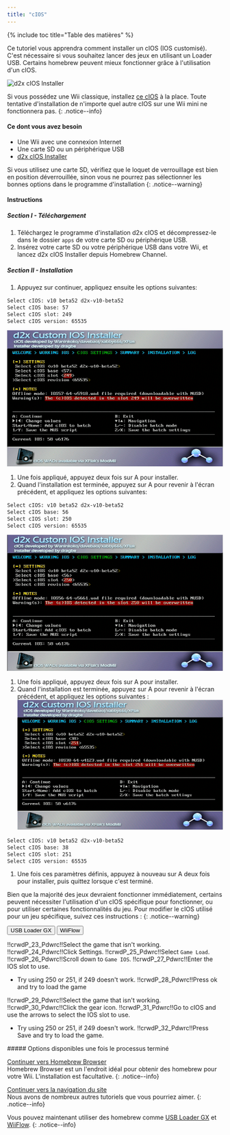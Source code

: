 ```yaml
---
title: "cIOS"
---
```


{% include toc title="Table des matières" %}

Ce tutoriel vous apprendra comment installer un cIOS (IOS customisé). C'est nécessaire si vous souhaitez lancer des jeux en utilisant un Loader USB. Certains homebrew peuvent mieux fonctionner grâce à l'utilisation d'un cIOS.

![d2x cIOS Installer](/images/cios/cIOS.png)

Si vous possédez une Wii classique, installez [ce cIOS](cios-mini) à la place. Toute tentative d'installation de n'importe quel autre cIOS sur une Wii mini ne fonctionnera pas.
{: .notice--info}

#### Ce dont vous avez besoin

* Une Wii avec une connexion Internet
* Une carte SD ou un périphérique USB
* [d2x cIOS Installer](/assets/files/d2x-cIOS-Installer-Wii.zip)

Si vous utilisez une carte SD, vérifiez que le loquet de verrouillage est bien en position déverrouillée, sinon vous ne pourrez pas sélectionner les bonnes options dans le programme d'installation
{: .notice--warning}

#### Instructions

##### Section I - Téléchargement

1. Téléchargez le programme d'installation d2x cIOS et décompressez-le dans le dossier `apps` de votre carte SD ou périphérique USB.
1. Insérez votre carte SD ou votre périphérique USB dans votre Wii, et lancez d2x cIOS Installer depuis Homebrew Channel.

##### Section II - Installation

1. Appuyez sur continuer, appliquez ensuite les options suivantes:
```
Select cIOS: v10 beta52 d2x-v10-beta52
Select cIOS base: 57
Select cIOS slot: 249
Select cIOS version: 65535
```
![Install cIOS 249](/images/cios/Install249.png)
1. Une fois appliqué, appuyez deux fois sur A pour installer.
1. Quand l'installation est terminée, appuyez sur A pour revenir à l'écran précédent, et appliquez les options suivantes:
```
Select cIOS: v10 beta52 d2x-v10-beta52
Select cIOS base: 56
Select cIOS slot: 250
Select cIOS version: 65535
```
![Install cIOS 250](/images/cios/Install250.png)
1. Une fois appliqué, appuyez deux fois sur A pour installer.
1. Quand l'installation est terminée, appuyez sur A pour revenir à l'écran précédent, et appliquez les options suivantes : ![Install cIOS 251](/images/cios/Install251.png)
```
Select cIOS: v10 beta52 d2x-v10-beta52
Select cIOS base: 38
Select cIOS slot: 251
Select cIOS version: 65535
```
1. Une fois ces paramètres définis, appuyez à nouveau sur A deux fois pour installer, puis quittez lorsque c'est terminé.

Bien que la majorité des jeux devraient fonctionner immédiatement, certains peuvent nécessiter l'utilisation d'un cIOS spécifique pour fonctionner, ou pour utiliser certaines fonctionnalités du jeu. Pour modifier le cIOS utilisé pour un jeu spécifique, suivez ces instructions :
{: .notice--warning}

<button class="tablinks btn btn--large btn--primary" id="defaultOpen" onclick="openTab(event, 'usbloadergx')">USB Loader GX</button>
<button class="tablinks btn btn--large btn--info" onclick="openTab(event, 'wiiflow')">WiiFlow</button>

<div id="usbloadergx" class="blanktabcontent">
  <p spaces-before="0">
    !!crwdP_23_Pdwrc!!Select the game that isn't working. !!crwdP_24_Pdwrc!!Click Settings. !!crwdP_25_Pdwrc!!Select <code>Game Load</code>. !!crwdP_26_Pdwrc!!Scroll down to <code>Game IOS</code>. !!crwdP_27_Pdwrc!!Enter the IOS slot to use.
  </p>
  
  <ul>
    <li>
      Try using 250 or 251, if 249 doesn't work. !!crwdP_28_Pdwrc!!Press ok and try to load the game
    </li>
  </ul>
</div>

<div id="wiiflow" class="blanktabcontent">
  <p spaces-before="0">
    !!crwdP_29_Pdwrc!!Select the game that isn't working. !!crwdP_30_Pdwrc!!Click the gear icon. !!crwdP_31_Pdwrc!!Go to cIOS and use the arrows to select the IOS slot to use.
  </p>
  
  <ul>
    <li>
      Try using 250 or 251, if 249 doesn't work. !!crwdP_32_Pdwrc!!Press Save and try to load the game.
    </li>
  </ul>
</div>
##### Options disponibles une fois le processus terminé

[Continuer vers Homebrew Browser](hbb)<br> Homebrew Browser est un l'endroit idéal pour obtenir des homebrew pour votre Wii. L'installation est facultative.
{: .notice--info}

[Continuer vers la navigation du site](site-navigation)<br> Nous avons de nombreux autres tutoriels que vous pourriez aimer.
{: .notice--info}

Vous pouvez maintenant utiliser des homebrew comme [USB Loader GX](usbloadergx) et [WiiFlow](wiiflow).
{: .notice--info}

<script>
    let tabcontent = document.getElementsByClassName("blanktabcontent");
    let tablinks = document.getElementsByClassName("tablinks");!!crwd_CB_10_BC_dwrc!!</script>

